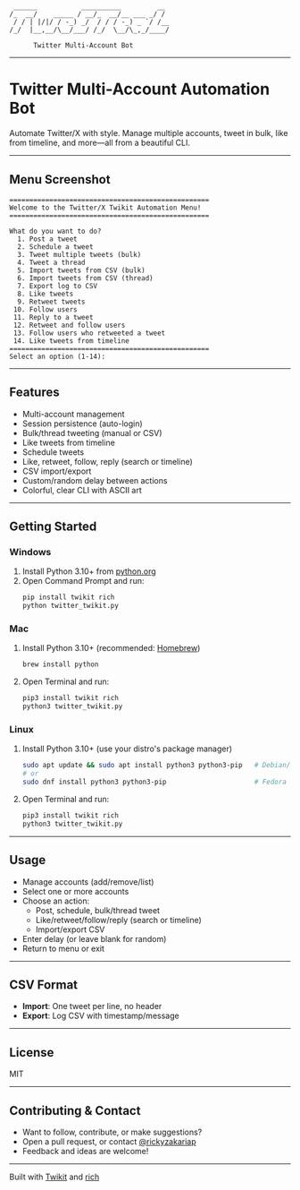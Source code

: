 #

```
 ______           __________         __ 
/_  __/    _____ / __/_  __/__ ___ _/ / 
 / / | |/|/ / -_) _/  / / / -_) _ `/ /__
/_/  |__,__/\__/___/ /_/  \__/\_,_/____/
                                         
      Twitter Multi-Account Bot
```

---

# Twitter Multi-Account Automation Bot

Automate Twitter/X with style. Manage multiple accounts, tweet in bulk, like from timeline, and more—all from a beautiful CLI.

---

## Menu Screenshot

```
==================================================
Welcome to the Twitter/X Twikit Automation Menu!
==================================================

What do you want to do?
  1. Post a tweet
  2. Schedule a tweet
  3. Tweet multiple tweets (bulk)
  4. Tweet a thread
  5. Import tweets from CSV (bulk)
  6. Import tweets from CSV (thread)
  7. Export log to CSV
  8. Like tweets
  9. Retweet tweets
 10. Follow users
 11. Reply to a tweet
 12. Retweet and follow users
 13. Follow users who retweeted a tweet
 14. Like tweets from timeline
==================================================
Select an option (1-14):
```

---

## Features

- Multi-account management
- Session persistence (auto-login)
- Bulk/thread tweeting (manual or CSV)
- Like tweets from timeline
- Schedule tweets
- Like, retweet, follow, reply (search or timeline)
- CSV import/export
- Custom/random delay between actions
- Colorful, clear CLI with ASCII art

---

## Getting Started

### Windows
1. Install Python 3.10+ from [python.org](https://www.python.org/downloads/windows/)
2. Open Command Prompt and run:
   ```sh
   pip install twikit rich
   python twitter_twikit.py
   ```

### Mac
1. Install Python 3.10+ (recommended: [Homebrew](https://brew.sh/))
   ```sh
   brew install python
   ```
2. Open Terminal and run:
   ```sh
   pip3 install twikit rich
   python3 twitter_twikit.py
   ```

### Linux
1. Install Python 3.10+ (use your distro's package manager)
   ```sh
   sudo apt update && sudo apt install python3 python3-pip   # Debian/Ubuntu
   # or
   sudo dnf install python3 python3-pip                      # Fedora
   ```
2. Open Terminal and run:
   ```sh
   pip3 install twikit rich
   python3 twitter_twikit.py
   ```

---

## Usage

- Manage accounts (add/remove/list)
- Select one or more accounts
- Choose an action:
  - Post, schedule, bulk/thread tweet
  - Like/retweet/follow/reply (search or timeline)
  - Import/export CSV
- Enter delay (or leave blank for random)
- Return to menu or exit

---

## CSV Format
- **Import**: One tweet per line, no header
- **Export**: Log CSV with timestamp/message

---

## License
MIT

---

## Contributing & Contact

- Want to follow, contribute, or make suggestions?
- Open a pull request, or contact [@rickyzakariap](https://twitter.com/rickyzakariap)
- Feedback and ideas are welcome!

---

Built with [Twikit](https://github.com/d60/twikit) and [rich](https://github.com/Textualize/rich) 